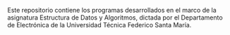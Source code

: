 Este repositorio contiene los programas desarrollados en el marco de la asignatura Estructura de Datos y Algoritmos, dictada por el Departamento de Electrónica de la Universidad Técnica Federico Santa María.
